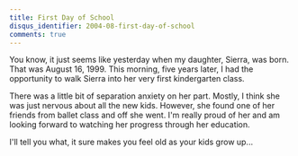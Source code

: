 ```yaml
---
title: First Day of School
disqus_identifier: 2004-08-first-day-of-school
comments: true
---
```


You know, it just seems like yesterday when my daughter, Sierra, was born. That was August 16, 1999. This morning, five years later, I had the opportunity to walk Sierra into her very first kindergarten class.

There was a little bit of separation anxiety on her part. Mostly, I think she was just nervous about all the new kids. However, she found one of her friends from ballet class and off she went. I'm really proud of her and am looking forward to watching her progress through her education.

I'll tell you what, it sure makes you feel old as your kids grow up...
